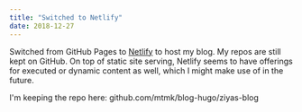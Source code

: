 ```yaml
---
title: "Switched to Netlify"
date: 2018-12-27
---
```


Switched from GitHub Pages to [Netlify](https://netlify.com) to host my blog.
My repos are still kept on GitHub. On top of static site serving, Netlify seems
to have offerings for executed or dynamic content as well, which I might
make use of in the future.

I'm keeping the repo here: github.com/mtmk/blog-hugo/ziyas-blog

